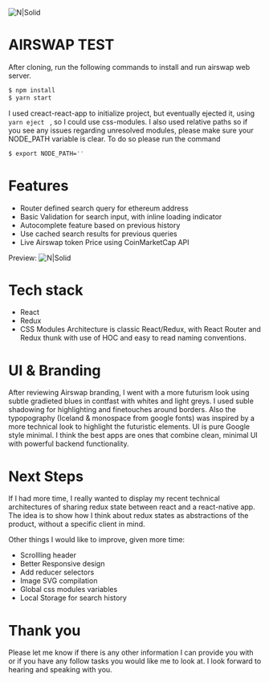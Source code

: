 
![N|Solid](https://tokenmarket.net/blockchain/ethereum/assets/airswap/logo_big.png)

# AIRSWAP TEST
After cloning, run the following commands to install and run airswap web server.
```sh
$ npm install
$ yarn start
```
I used creact-react-app to initialize project, but eventually ejected it, using ```yarn eject ``` ,  so I could use css-modules.  I also used relative paths so if you see any issues regarding unresolved modules, please make sure your NODE_PATH variable is clear.  To do so please run the command
```sh
$ export NODE_PATH=''
```

# Features
  - Router defined search query for ethereum address
  - Basic Validation for search input, with inline loading indicator
  - Autocomplete feature based on previous history
  - Use cached search results for previous queries
  - Live Airswap token Price using CoinMarketCap API

Preview:
![N|Solid](http://g.recordit.co/V5mT5SBamq.gif)

# Tech stack
- React
- Redux
- CSS Modules
Architecture is classic React/Redux, with React Router and Redux thunk with use of HOC and easy to read naming conventions.

# UI & Branding
After reviewing Airswap branding, I went with a more futurism look using subtle gradieted blues in contfast with whites and light greys.  I used suble shadowing for highlighting and finetouches around borders.  Also the typopography (Iceland  & monospace from google fonts) was inspired by a more technical look to highlight the futuristic elements. UI is pure Google style minimal. I think the best apps are ones that combine clean, minimal UI with powerful backend functionality.

# Next Steps
If I had more time, I really wanted to display my recent technical architectures of sharing redux state between react and a react-native app.  The idea is to show how I think about redux states as abstractions of the product, without a specific client in mind.  

Other things I would like to improve, given more time:
- Scrollling header
- Better Responsive design
- Add reducer selectors
- Image SVG compilation
- Global css modules variables
- Local Storage for search history

# Thank you
Please let me know if there is any other information I can provide you with or if you have any follow tasks you would like me to look at. I look forward to hearing and speaking with you.
